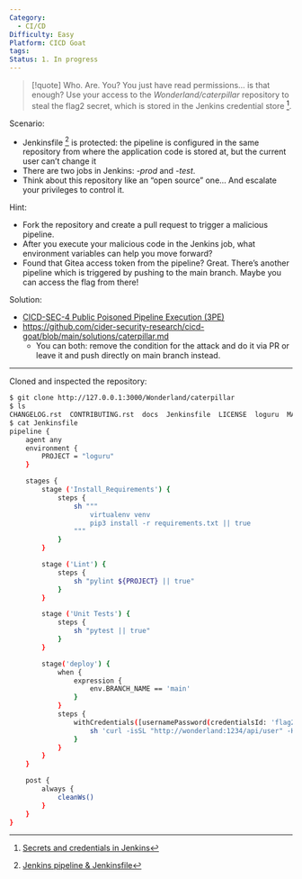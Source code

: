 ```yaml
---
Category:
  - CI/CD
Difficulty: Easy
Platform: CICD Goat
tags: 
Status: 1. In progress
---
```

>[!quote]
Who. Are. You? You just have read permissions… is that enough? Use your access to the *Wonderland/caterpillar* repository to steal the flag2 secret, which is stored in the Jenkins credential store [^jenkins-creds].

[^jenkins-creds]: [Secrets and credentials in Jenkins](../../Dev,%20ICT%20&%20Cybersec/Dev,%20scripting%20&%20OS/Jenkins.md#Secrets%20and%20credentials)

Scenario:
- Jenkinsfile [^jenkinsfile] is protected: the pipeline is configured in the same repository from where the application code is stored at, but the current user can’t change it
- There are two jobs in Jenkins: *-prod* and *-test*.
- Think about this repository like an “open source” one… And escalate your privileges to control it.

[^jenkinsfile]: [Jenkins pipeline & Jenkinsfile](../../Dev,%20ICT%20&%20Cybersec/Dev,%20scripting%20&%20OS/Jenkins.md#Jenkins%20pipeline%20&%20Jenkinsfile)

Hint:
- Fork the repository and create a pull request to trigger a malicious pipeline.
- After you execute your malicious code in the Jenkins job, what environment variables can help you move forward?
- Found that Gitea access token from the pipeline? Great. There’s another pipeline which is triggered by pushing to the main branch. Maybe you can access the flag from there!

Solution:
- [CICD-SEC-4 Public Poisoned Pipeline Execution (3PE)](../../Dev,%20ICT%20&%20Cybersec/Dev,%20scripting%20&%20OS/CICD%20security.md#CICD-SEC-4%20Poisoned%20Pipeline%20Execution)
- https://github.com/cider-security-research/cicd-goat/blob/main/solutions/caterpillar.md
	- You can both: remove the condition for the attack and do it via PR or leave it and push directly on main branch instead. 

---


Cloned and inspected the repository:
```bash
$ git clone http://127.0.0.1:3000/Wonderland/caterpillar
$ ls
CHANGELOG.rst  CONTRIBUTING.rst  docs  Jenkinsfile  LICENSE  loguru  MANIFEST.in  README.rst  setup.py  tests  tox.ini
$ cat Jenkinsfile
pipeline {
    agent any
    environment {
        PROJECT = "loguru"
    }

    stages {
        stage ('Install_Requirements') {
            steps {
                sh """
                    virtualenv venv
                    pip3 install -r requirements.txt || true
                """
            }
        }

        stage ('Lint') {
            steps {
                sh "pylint ${PROJECT} || true"
            }
        }

        stage ('Unit Tests') {
            steps {
                sh "pytest || true"
            }
        }

        stage('deploy') {
            when {
                expression {
                    env.BRANCH_NAME == 'main'
                }
            }
            steps {
                withCredentials([usernamePassword(credentialsId: 'flag2', usernameVariable: 'flag2', passwordVariable: 'TOKEN')]) {
                    sh 'curl -isSL "http://wonderland:1234/api/user" -H "Authorization: Token ${TOKEN}" -H "Content-Type: application/json" || true'
                }
            }
        }
    }

    post { 
        always { 
            cleanWs()
        }
    }
}
```